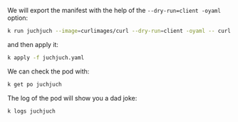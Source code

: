 We will export the manifest with the help of the `--dry-run=client -oyaml` option:

```bash
k run juchjuch --image=curlimages/curl --dry-run=client -oyaml -- curl -s https://icanhazdadjoke.com/ > juchjuch.yaml

```

and then apply it:

```bash
k apply -f juchjuch.yaml
```

We can check the pod with:

```bash
k get po juchjuch
```

The log of the pod will show you a dad joke:

```bash
k logs juchjuch
```